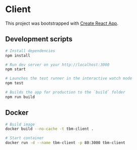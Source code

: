 # Client

This project was bootstrapped with [Create React App](https://github.com/facebook/create-react-app).

## Development scripts
```sh
# Install dependencies
npm install

# Run dev server on your http://localhost:3000
npm start

# Launches the test runner in the interactive watch mode
npm test

# Builds the app for production to the `build` folder
npm run build
```

## Docker
```sh
# Build image
docker build --no-cache -t tbm-client .

# Start container
docker run -d --name tbm-client -p 80:3000 tbm-client
```
